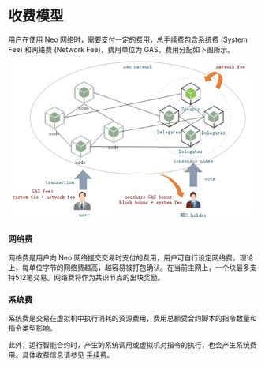 # 收费模型

用户在使用 Neo 网络时，需要支付一定的费用，总手续费包含系统费 (System Fee) 和网络费 (Network Fee)，费用单位为 GAS。费用分配如下图所示。

[![economic model](../images/blockchain/economic_model.jpg)](../../images/blockchain/economic_model.jpg)

### 网络费

网络费是用户向 Neo 网络提交交易时支付的费用，用户可自行设定网络费。理论上，每单位字节的网络费越高，越容易被打包确认。在当前主网上，一个块最多支持512笔交易。网络费将作为共识节点的出块奖励。

### 系统费
系统费是交易在虚拟机中执行消耗的资源费用，费用总额受合约脚本的指令数量和指令类型影响。

此外，运行智能合约时，产生的系统调用或虚拟机对指令的执行，也会产生系统费用。具体收费信息请参见 [手续费](../../reference/fees.md)。

